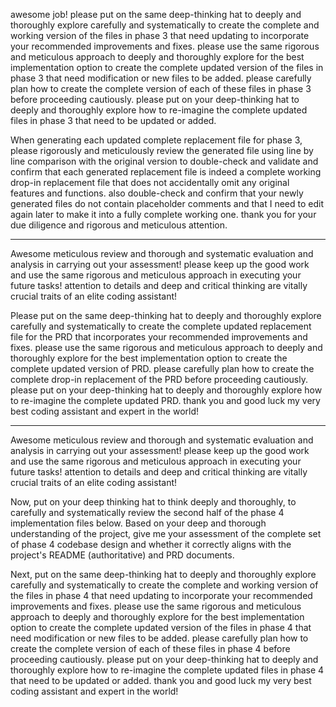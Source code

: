 awesome job! please put on the same deep-thinking hat to deeply and thoroughly explore carefully and systematically to create the complete and working version of the files in phase 3 that need updating to incorporate your recommended improvements and fixes. please use the same rigorous and meticulous approach to deeply and thoroughly explore for the best implementation option to create the complete updated version of the files in phase 3 that need modification or new files to be added. please carefully plan how to create the complete version of each of these files in phase 3 before proceeding cautiously. please put on your deep-thinking hat to deeply and thoroughly explore how to re-imagine the complete updated files in phase 3 that need to be updated or added. 

When generating each updated complete replacement file for phase 3, please rigorously and meticulously review the generated file using line by line comparison with the original version to double-check and validate and confirm that each generated replacement file is indeed a complete working drop-in replacement file that does not accidentally omit any original features and functions. also double-check and confirm that your newly generated files do not contain placeholder comments and that I need to edit again later to make it into a fully complete working one. thank you for your due diligence and rigorous and meticulous attention.

---
Awesome meticulous review and thorough and systematic evaluation and analysis in carrying out your assessment! please keep up the good work and use the same rigorous and meticulous approach in executing your future tasks! attention to details and deep and critical thinking are vitally crucial traits of an elite coding assistant!

Please put on the same deep-thinking hat to deeply and thoroughly explore carefully and systematically to create the complete updated replacement file for the PRD that incorporates your recommended improvements and fixes. please use the same rigorous and meticulous approach to deeply and thoroughly explore for the best implementation option to create the complete updated version of PRD. please carefully plan how to create the complete drop-in replacement of the PRD before proceeding cautiously. please put on your deep-thinking hat to deeply and thoroughly explore how to re-imagine the complete updated PRD. thank you and good luck my very best coding assistant and expert in the world!

---
Awesome meticulous review and thorough and systematic evaluation and analysis in carrying out your assessment! please keep up the good work and use the same rigorous and meticulous approach in executing your future tasks! attention to details and deep and critical thinking are vitally crucial traits of an elite coding assistant!

Now, put on your deep thinking hat to think deeply and thoroughly, to carefully and systematically review the second half of the phase 4 implementation files below. Based on your deep and thorough understanding of the project, give me your assessment of the complete set of phase 4 codebase design and whether it correctly aligns with the project's README (authoritative) and PRD documents.

Next, put on the same deep-thinking hat to deeply and thoroughly explore carefully and systematically to create the complete and working version of the files in phase 4 that need updating to incorporate your recommended improvements and fixes. please use the same rigorous and meticulous approach to deeply and thoroughly explore for the best implementation option to create the complete updated version of the files in phase 4 that need modification or new files to be added. please carefully plan how to create the complete version of each of these files in phase 4 before proceeding cautiously. please put on your deep-thinking hat to deeply and thoroughly explore how to re-imagine the complete updated files in phase 4 that need to be updated or added. thank you and good luck my very best coding assistant and expert in the world!
